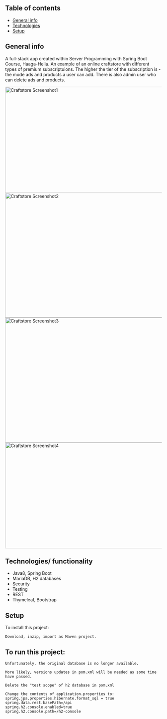 ## Table of contents
* [General info](#general-info)
* [Technologies](#technologies)
* [Setup](#setup)

## General info
A full-stack app created within Server Programming with Spring Boot Course, Haaga-Helia.
An example of an online craftstore with different types of premium subscriptuions. 
The higher the tier of the subscription is - the mode ads and products a user can add.
There is also admin user who can delete ads and products. 

<img src="https://drive.google.com/uc?export=view&id=1yv7N1-FQoJhr5SM-FP7q8E88q_Mpu0gt" alt="Craftstore Screenshot1" width="750" height="340">
<img src="https://drive.google.com/uc?export=view&id=1UFqeAaskCH5rBF7N902NiPFRLmFnXzEw" alt="Craftstore Screenshot2" width="840" height="400">
<img src="https://drive.google.com/uc?export=view&id=1B3UafPRwx9rNVTdu8LEuQDqtGAqMP6EX" alt="Craftstore Screenshot3" width="840" height="400">
<img src="https://drive.google.com/uc?export=view&id=1aAEDHKrSA3VtesbSha_o9sJqoBt5Nu4j" alt="Craftstore Screenshot4" width="750" height="340">

## Technologies/ functionality
* Java8, Spring Boot
* MariaDB, H2 databases
* Security
* Testing 
* REST
* Thymeleaf, Bootstrap
	
## Setup
To install this project:
```
Download, inzip, import as Maven project.

```

## To run this project:
```
Unfortunately, the original database is no longer available.

More likely, versions updates in pom.xml will be needed as some time have passed.

Delete the "test scope" of h2 database in pom.xml

Change the contents of application.properties to:
spring.jpa.properties.hibernate.format_sql = true
spring.data.rest.basePath=/api
spring.h2.console.enabled=true
spring.h2.console.path=/h2-console

```

